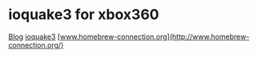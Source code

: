 # ioquake3 for xbox360

[Blog](http://ced2911.wordpress.com/) [ioquake3](http://ioquake3.org/) [www.homebrew-connection.org](http://www.homebrew-connection.org/)